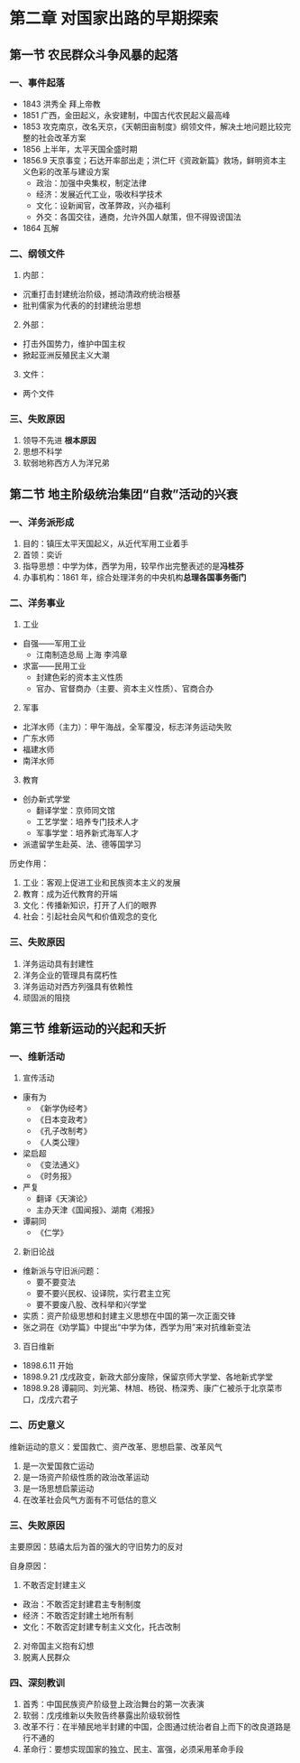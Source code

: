 # 第二章 对国家出路的早期探索

## 第一节 农民群众斗争风暴的起落

### 一、事件起落

- 1843 洪秀全 拜上帝教
- 1851 广西，金田起义，永安建制，中国古代农民起义最高峰
- 1853 攻克南京，改名天京，《天朝田亩制度》纲领文件，解决土地问题比较完整的社会改革方案
- 1856 上半年，太平天国全盛时期
- 1856.9 天京事变；石达开率部出走；洪仁玕《资政新篇》救场，鲜明资本主义色彩的改革与建设方案
  - 政治：加强中央集权，制定法律
  - 经济：发展近代工业，吸收科学技术
  - 文化：设新闻官，改革弊政，兴办福利
  - 外交：各国交往，通商，允许外国人献策，但不得毁谤国法
- 1864 瓦解

### 二、纲领文件

1. 内部：
  - 沉重打击封建统治阶级，撼动清政府统治根基
  - 批判儒家为代表的的封建统治思想

2. 外部：
  - 打击外国势力，维护中国主权
  - 掀起亚洲反殖民主义大潮

3. 文件：
  - 两个文件

### 三、失败原因

1. 领导不先进 **根本原因**
2. 思想不科学
3. 软弱地称西方人为洋兄弟

## 第二节 地主阶级统治集团“自救”活动的兴衰

### 一、洋务派形成

1. 目的：镇压太平天国起义，从近代军用工业着手
2. 首领：奕䜣
3. 指导思想：中学为体，西学为用，较早作出完整表述的是**冯桂芬**
4. 办事机构：1861 年，综合处理洋务的中央机构**总理各国事务衙门**

### 二、洋务事业

1. 工业
  - 自强——军用工业
    - 江南制造总局 上海 李鸿章
  - 求富——民用工业
    - 封建色彩的资本主义性质
    - 官办、官督商办（主要、资本主义性质）、官商合办

2. 军事
  - 北洋水师（主力）：甲午海战，全军覆没，标志洋务运动失败
  - 广东水师
  - 福建水师
  - 南洋水师

3. 教育
  - 创办新式学堂
    - 翻译学堂：京师同文馆
    - 工艺学堂：培养专门技术人才
    - 军事学堂：培养新式海军人才
  - 派遣留学生赴英、法、德等国学习

历史作用：

1. 工业：客观上促进工业和民族资本主义的发展
2. 教育：成为近代教育的开端
3. 文化：传播新知识，打开了人们的眼界
4. 社会：引起社会风气和价值观念的变化

### 三、失败原因

1. 洋务运动具有封建性
2. 洋务企业的管理具有腐朽性
3. 洋务运动对西方列强具有依赖性
4. 顽固派的阻挠

## 第三节 维新运动的兴起和夭折

### 一、维新活动

1. 宣传活动
  - 康有为
    - 《新学伪经考》
    - 《日本变政考》
    - 《孔子改制考》
    - 《人类公理》
  - 梁启超
    - 《变法通义》
    - 《时务报》
  - 严复
    - 翻译《天演论》
    - 主办天津《国闻报》、湖南《湘报》
  - 谭嗣同
    - 《仁学》

2. 新旧论战
  - 维新派与守旧派问题：
    - 要不要变法
    - 要不要兴民权、设译院，实行君主立宪
    - 要不要废八股、改科举和兴学堂
  - 实质：资产阶级思想和封建主义思想在中国的第一次正面交锋
  - 张之洞在《劝学篇》中提出“中学为体，西学为用”来对抗维新变法

3. 百日维新
  - 1898.6.11 开始
  - 1898.9.21 戊戌政变，新政大部分废除，保留京师大学堂、各地新式学堂
  - 1898.9.28 谭嗣同、刘光第、林旭、杨锐、杨深秀、康广仁被杀于北京菜市口，戊戌六君子

### 二、历史意义

维新运动的意义：爱国救亡、资产改革、思想启蒙、改革风气

1. 是一次爱国救亡运动
2. 是一场资产阶级性质的政治改革运动
3. 是一场思想启蒙运动
4. 在改革社会风气方面有不可低估的意义

### 三、失败原因

主要原因：慈禧太后为首的强大的守旧势力的反对

自身原因：

1. 不敢否定封建主义
  - 政治：不敢否定封建君主专制制度
  - 经济：不敢否定封建土地所有制
  - 文化：不敢否定封建专制主义文化，托古改制

2. 对帝国主义抱有幻想
3. 脱离人民群众

### 四、深刻教训

1. 首秀：中国民族资产阶级登上政治舞台的第一次表演
2. 软弱：戊戌维新以失败告终暴露出阶级软弱性
3. 改革不行：在半殖民地半封建的中国，企图通过统治者自上而下的改良道路是行不通的
4. 革命行：要想实现国家的独立、民主、富强，必须采用革命手段
